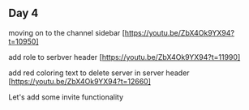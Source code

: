 ## Day 4

moving on to the channel sidebar
[https://youtu.be/ZbX4Ok9YX94?t=10950]

add role to serbver header
[https://youtu.be/ZbX4Ok9YX94?t=11990]

add red coloring text to delete server in server header
[https://youtu.be/ZbX4Ok9YX94?t=12660]

Let's add some invite functionality

